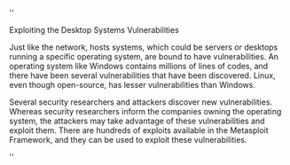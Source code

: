 ''

 Exploiting the Desktop Systems Vulnerabilities

Just like the network, hosts systems, which could be servers or desktops running a specific operating system, are bound to have vulnerabilities. An operating system like Windows contains millions of lines of codes, and there have been several vulnerabilities that have been discovered. Linux, even though open-source, has lesser vulnerabilities than Windows.

Several security researchers and attackers discover new vulnerabilities. Whereas security researchers inform the companies owning the operating system, the attackers may take advantage of these vulnerabilities and exploit them. There are hundreds of exploits available in the Metasploit Framework, and they can be used to exploit these vulnerabilities.

''


